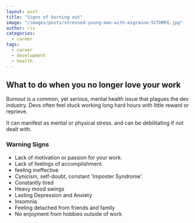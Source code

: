 ```yaml
---
layout: post
title: "Signs of burning out"
image: "/images/posts/stressed-young-man-with-migraine-5CTHMFE.jpg"
author: ris
categories:
  - career
tags:
  - career
  - development
  - health
---
```


## What to do when you no longer love your work

Burnout is a common, yet serious, mental health issue that plagues the dev industry.  Devs often feel stuck working long hard hours with little reward or reprieve.

It can manifest as mental or physical stress. and can be debilitating if not dealt with.

### Warning Signs

* Lack of motivation or passion for your work.
* Lack of feelings of accomplishment.
* feeling ineffective
* Cynicism, self-doubt, constant 'Imposter Syndrome'.
* Constantly tired
* Heavy mood swings
* Lasting Depression and Anxiety
* Insomnia
* Feeling detached from friends and family
* No enjoyment from hobbies outside of work